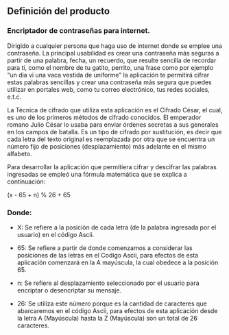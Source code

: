 ## Definición del producto

### Encriptador de contraseñas para internet.

Dirigido a cualquier persona que haga uso de internet donde se emplee una contraseña.
La principal usabilidad  es crear una contraseña más seguras a partir de una palabra, fecha, un recuerdo,  que resulte sencilla de recordar para ti, como el nombre de tu gatito, perrito, una frase como por ejemplo “un dia vi una vaca vestida de uniforme” la aplicación te permitirá cifrar estas palabras sencillas y crear una contraseña más segura que puedes utilizar en portales web, como tu correo electrónico, tus redes sociales, e.t.c.

La Técnica de cifrado que utiliza esta aplicación es el Cifrado César, el cual, es uno de los primeros métodos de cifrado conocidos. El emperador romano Julio César lo usaba para enviar órdenes secretas a sus generales en los campos de batalla.
Es un tipo de cifrado por sustitución, es decir que cada letra del texto original es reemplazada por otra que se encuentra un número fijo de posiciones (desplazamiento) más adelante en el mismo alfabeto.

Para desarrollar la aplicación que permitiera cifrar y descifrar  las palabras ingresadas se empleó una fórmula matemática que se explica a continuación: 

  (x - 65 + n) % 26 + 65  

### Donde:

* X: Se refiere a la posición de cada letra (de la palabra ingresada por el usuario) en el código Ascii.

* 65: Se refiere a partir de donde comenzamos a considerar las posiciones de las letras en el Codigo Ascii, para efectos de esta aplicación comenzará en la A mayúscula, la cual obedece a la posición 65.

* n: Se refiere al desplazamiento seleccionado por el usuario para encriptar o desencriptar su mensaje.

* 26: Se utiliza este número porque es la cantidad de caracteres que abarcaremos en el código Ascii, para efectos de esta aplicación desde la letra A (Mayúscula) hasta la Z (Mayúscula) son un total de 26 caracteres.
